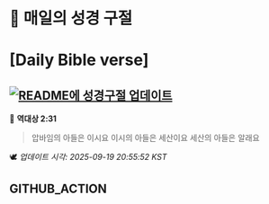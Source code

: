 # 🙏 매일의 성경 구절
# [Daily Bible verse]
## [![README에 성경구절 업데이트](https://github.com/DONGSUKA/first_test/actions/workflows/update-readme-bible.yml/badge.svg)](https://github.com/DONGSUKA/first_test/actions/workflows/update-readme-bible.yml)
<!-- START_BIBLE_VERSE -->
📖 **역대상 2:31**
> 압바임의 아들은 이시요 이시의 아들은 세산이요 세산의 아들은 알래요

🕊️ _업데이트 시각: 2025-09-19 20:55:52 KST_
  <!-- END_BIBLE_VERSE -->
## GITHUB_ACTION
